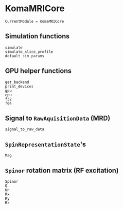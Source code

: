 # KomaMRICore

```@meta
CurrentModule = KomaMRICore
```

## Simulation functions

```@docs
simulate
simulate_slice_profile
default_sim_params
```

## GPU helper functions

```@docs
get_backend
print_devices
gpu
cpu
f32
f64
```

## Signal to `RawAquisitionData` (MRD)

```@docs
signal_to_raw_data
```

## `SpinRepresentationState`'s

```@docs
Mag
```

## `Spinor` rotation matrix (RF excitation)

```@docs
Spinor
Q
Un
Rx
Ry
Rz
```
